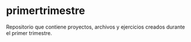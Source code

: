 # primertrimestre
Repositorio que contiene proyectos, archivos y ejercicios creados durante el primer trimestre.
